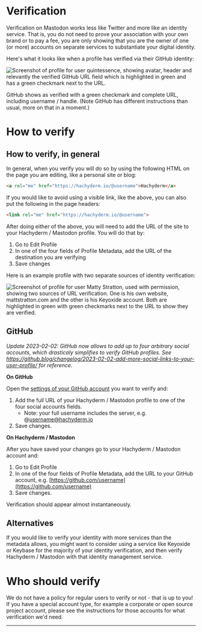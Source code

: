 # Verification

Verification on Mastodon works less like Twitter and more like an identity
service. That is, you do not need to prove your association with your own
brand or to pay a fee, you are only showing that you are the owner of one
(or more) accounts on separate services to substantiate your digital
identity.

Here's what it looks like when a profile has verified via their GitHub
identity:

<img src="assets/mastodon-verification-profile-quintessence.png"
     alt="Screenshot of profile for user quintessence, showing avatar, header
          and relevantly the verified GitHub URL field which is highlighted in
          green and has a green checkmark next to the URL." />

GitHub shows as verified with a green checkmark and complete URL,
including username / handle. (Note GitHub has different instructions than
usual, more on that in a moment.)

# How to verify

## How to verify, in general

In general, when you verify you will do so by using the following HTML on the
page you are editing, like a personal site or blog:

```html
<a rel="me" href="https://hachyderm.io/@username">Hachyderm</a>
```

If you would like to avoid using a visible link, like the above, you can
also put the following in the page headers:

```html
<link rel="me" href="https://hachyderm.io/@username">
```

After doing either of the above, you will need to add the URL of the site
to your Hachyderm / Mastodon profile. You will do that by:

1. Go to Edit Profile
2. In one of the four fields of Profile Metadata, add the URL of the
   destination you are verifying
3. Save changes

Here is an example profile with two separate sources of identity
verification:

<img src="assets/mastodon-verification-profile-matt-stratton.png"
     alt="Screenshot of profile for user Matty Stratton, used with permission,
          showing two sources of URL verification. One is his own website,
          mattstratton.com and the other is his Keyoxide account. Both are
          highlighted in green with green checkmarks next to the URL to show
          they are verified." />

## GitHub

*Update 2023-02-02: GitHub now allows to add up to four arbitrary social accounts, which drasticaly simplifies to verify GitHub profiles. See <https://github.blog/changelog/2023-02-02-add-more-social-links-to-your-user-profile/> for reference.*

**On GitHub**

Open the [settings of your GitHub account](https://github.com/settings/profile) you want to verify and:

1. Add the full URL of your Hachyderm / Mastodon profile to one of the four social accounts fields.
     - Note: your full username includes the server, e.g. @username@hachyderm.io
2. Save changes.

**On Hachyderm / Mastodon**

After you have saved your changes go to your Hachyderm / Mastodon account and:

1. Go to Edit Profile
2. In one of the four fields of Profile Metadata, add the URL to your
   GitHub account, e.g. [https://github.com/username](https://github.com/username)
3. Save changes.

Verification should appear almost instantaneously.

## Alternatives

If you would like to verify your identity with more services than the
metadata allows, you might want to consider using a service like
Keyoxide or Keybase for the majority of your identity verification, and
then verify Hachyderm / Mastodon with that identity management service.

# Who should verify

We do not have a policy for regular users to verify or not - that is up to
you! If you have a special account type, for example a corporate or open
source project account, please see the instructions for those accounts
for what verification we'd need.

---
